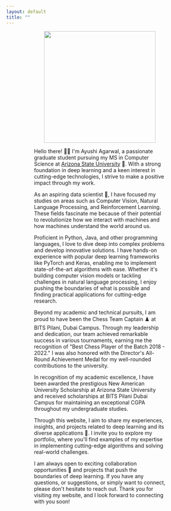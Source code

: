 ```yaml
---
layout: default
title: ""
---
```

<div style = "margin: 0px 75px 0px 75px">
<div style="text-align: center"><img src= "https://github.com/Anshumaan-Chauhan02/Anshumaan-Chauhan02.github.io/assets/114096540/9b7b0568-0299-4771-ae1a-e7b3d73279b1" width= 300 height=300></div>

Hello there! :sassy_woman: I'm Ayushi Agarwal, a passionate graduate student pursuing my MS in Computer Science at <a href="https://asu.edu" target="_blank"> Arizona State University</a> 🏫. With a strong foundation in deep learning and a keen interest in cutting-edge technologies, I strive to make a positive impact through my work.

As an aspiring data scientist 🎯, I have focused my studies on areas such as Computer Vision, Natural Language Processing, and Reinforcement Learning. These fields fascinate me because of their potential to revolutionize how we interact with machines and how machines understand the world around us.

Proficient in Python, Java, and other programming languages, I love to dive deep into complex problems and develop innovative solutions. I have hands-on experience with popular deep learning frameworks like PyTorch and Keras, enabling me to implement state-of-the-art algorithms with ease. Whether it's building computer vision models or tackling challenges in natural language processing, I enjoy pushing the boundaries of what is possible and finding practical applications for cutting-edge research.

Beyond my academic and technical pursuits, I am proud to have been the Chess Team Captain ♟️ at BITS Pilani, Dubai Campus. Through my leadership and dedication, our team achieved remarkable success in various tournaments, earning me the recognition of "Best Chess Player of the Batch 2018 - 2022." I was also honored with the Director's All-Round Achievement Medal for my well-rounded contributions to the university.

In recognition of my academic excellence, I have been awarded the prestigious New American University Scholarship at Arizona State University and received scholarships at BITS Pilani Dubai Campus for maintaining an exceptional CGPA throughout my undergraduate studies.

Through this website, I aim to share my experiences, insights, and projects related to deep learning and its diverse applications 🌟. I invite you to explore my portfolio, where you'll find examples of my expertise in implementing cutting-edge algorithms and solving real-world challenges.

I am always open to exciting collaboration opportunities 🤝 and projects that push the boundaries of deep learning. If you have any questions, or suggestions, or simply want to connect, please don't hesitate to reach out. Thank you for visiting my website, and I look forward to connecting with you soon!
</div>
